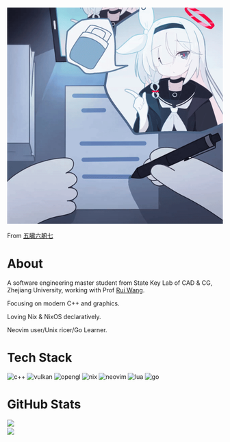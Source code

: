 ![plana](plana.gif)

From [五臓六腑七](https://x.com/5zou6pu7/status/1778713263058063412)

# About
A software engineering master student from State Key Lab of CAD & CG, Zhejiang University, working with Prof [Rui Wang](http://www.cad.zju.edu.cn/home/rwang/).

Focusing on modern C++ and graphics.

Loving Nix & NixOS declaratively.

Neovim user/Unix ricer/Go Learner.

# Tech Stack
![c++](https://img.shields.io/badge/c++-%2300599C.svg?style=for-the-badge&logo=c%2B%2B&logoColor=white) ![vulkan](https://img.shields.io/badge/vulkan-%23AC162C.svg?style=for-the-badge&logo=vulkan&logoColor=white) ![opengl](https://img.shields.io/badge/opengl-%235586A4.svg?style=for-the-badge&logo=opengl&logoColor=white) ![nix](https://img.shields.io/badge/nix-%235277C3.svg?style=for-the-badge&logo=nixos&logoColor=white) ![neovim](https://img.shields.io/badge/neovim-%2357A143.svg?style=for-the-badge&logo=neovim&logoColor=white) ![lua](https://img.shields.io/badge/lua-%232C2D72.svg?style=for-the-badge&logo=lua&logoColor=white) ![go](https://img.shields.io/badge/go-%2300ADD8.svg?style=for-the-badge&logo=go&logoColor=white)

# GitHub Stats
![](https://github-readme-stats.vercel.app/api?username=tsssni&title_color=ff0055&text_color=f5c1e9&icon_color=00ffc8&bg_color=120b10&hide_border=false&show_icons=true&include_all_commits=false&count_private=false)<br/>
![](https://github-readme-stats.vercel.app/api/top-langs/?username=tsssni&title_color=ff0055&text_color=f5c1e9&icon_color=00ffc8&bg_color=120b10&hide_border=false&include_all_commits=false&count_private=false&layout=compact)
